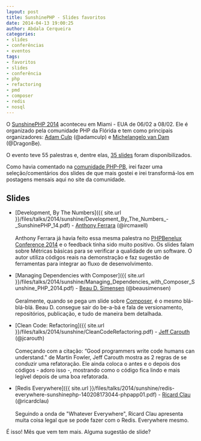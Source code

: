 ```yaml
---
layout: post
title: SunshinePHP - Slides favoritos
date: 2014-04-13 19:00:25
author: Abdala Cerqueira
categories: 
- slides 
- conferências 
- eventos
tags: 
- favoritos 
- slides 
- conferência 
- php 
- refactoring 
- pmd 
- composer 
- redis 
- nosql
---
```


O [SunshinePHP 2014](http://joind.in/event/view/1444/slides) aconteceu em Miami - EUA de 06/02 a 08/02. Ele é organizado pela comunidade PHP da Flórida e tem como principais organizadores: [Adam Culp](http://joind.in/user/view/287) (@adamculp) e [Michelangelo van Dam](http://joind.in/user/view/19) (@DragonBe).

O evento teve 55 palestras e, dentre elas, [35 slides](http://joind.in/event/view/1444/slides#event-tabs) foram disponibilizados.

Como havia comentado na [comunidade PHP-PB](https://groups.google.com/forum/#!forum/php-pb), irei fazer uma seleção/comentários dos slides de que mais gostei e irei transformá-los em postagens mensais aqui no site da comunidade.

## Slides

- [Development, By The Numbers]({{ site.url }}/files/talks/2014/sunshine/Development_By_The_Numbers_-_SunshinePHP_14.pdf) -  [Anthony Ferrara](http://joind.in/user/view/19609) (@ircmaxell)<br><br>
    Anthony Ferrara já havia feito essa mesma palestra no [PHPBenelux Conference 2014](http://joind.in/event/view/1509) e o feedback tinha sido muito positivo. Os slides falam sobre Métricas básicas para se verificar a qualidade de um software. O autor utiliza códigos reais na demonstração e faz sugestão de ferramentas para integrar ao fluxo de desenvolvimento.

- [Managing Dependencies with Composer]({{ site.url }}/files/talks/2014/sunshine/Managing_Dependencies_with_Composer_Sunshine_PHP_2014.pdf) - [Beau D. Simensen](http://joind.in/user/view/19516) (@beausimensen)<br><br>
    Geralmente, quando se pega um slide sobre [Composer](https://getcomposer.org), é o mesmo blá-blá-blá. Beau D. consegue sair do be-a-bá e fala de versionamento, repositórios, publicação, e tudo de maneira bem detalhada.

- [Clean Code: Refactoring]({{ site.url }}/files/talks/2014/sunshine/CleanCodeRefactoring.pdf) - [Jeff Carouth](http://joind.in/user/view/6080) (@jcarouth)<br><br>
    Começando com a citação: “Good programmers write code humans can understand.” de Martin Fowler, Jeff Carouth mostra as 2 regras de se conduzir uma refatoração. Ele ainda coloca o antes e o depois dos códigos - adoro isso -, mostrando como o código fica lindo e mais legível depois de uma boa refatorada.
    
- [Redis Everywhere]({{ site.url }}/files/talks/2014/sunshine/redis-everywhere-sunshinephp-140208173044-phpapp01.pdf) - [Ricard Clau](http://joind.in/user/view/16909) (@ricardclau)<br><br>
    Seguindo a onda de "Whatever Everywhere", Ricard Clau apresenta muita coisa legal que se pode fazer com o Redis. Everywhere mesmo.
    
É isso! Mês que vem tem mais. Alguma sugestão de slide?










